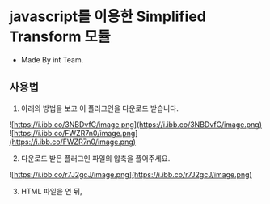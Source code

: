 # javascript를 이용한 Simplified Transform 모듈
+ Made By int Team.

## 사용법
1. 아래의 방법을 보고 이 플러그인을 다운로드 받습니다.

![https://i.ibb.co/3NBDvfC/image.png](https://i.ibb.co/3NBDvfC/image.png)
![https://i.ibb.co/FWZR7n0/image.png](https://i.ibb.co/FWZR7n0/image.png)

2. 다운로드 받은 플러그인 파일의 압축을 풀어주세요.

![https://i.ibb.co/r7J2gcJ/image.png](https://i.ibb.co/r7J2gcJ/image.png)

3. HTML 파일을 연 뒤, <script src="./js/simplified-transform.min.js"> 식으로 js를 불러와 주시면 끝!

## Copyright & Use Open Source
+ Copyright 2020 int Team. All Rights Reserved.

## 문의
+ 사용 중 발생한 문제는 https://discord.gg/WxjQaPK 에서 해주세요.

저희 플러그인을 이용해 주셔서 감사합니다.
